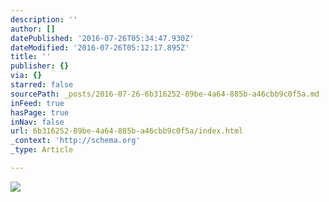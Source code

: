```yaml
---
description: ''
author: []
datePublished: '2016-07-26T05:34:47.930Z'
dateModified: '2016-07-26T05:12:17.895Z'
title: ''
publisher: {}
via: {}
starred: false
sourcePath: _posts/2016-07-26-6b316252-89be-4a64-885b-a46cbb9c0f5a.md
inFeed: true
hasPage: true
inNav: false
url: 6b316252-89be-4a64-885b-a46cbb9c0f5a/index.html
_context: 'http://schema.org'
_type: Article

---
```

![](https://the-grid-user-content.s3-us-west-2.amazonaws.com/71bb1908-f07a-4637-90e2-3c2f6b4770ce.jpg)